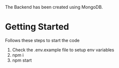 The Backend has been created using MongoDB.

# Getting Started

Follows these steps to start the code

1. Check the .env.example file to setup env variables
2. npm i 
3. npm start
